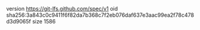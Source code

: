 version https://git-lfs.github.com/spec/v1
oid sha256:3a843c0c9411f6f82da7b368c7f2eb076daf637e3aac99ea2f78c478d3d9065f
size 1586
